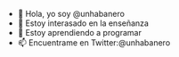 - 👋 Hola, yo soy @unhabanero
- 👀 Estoy interasado en la enseñanza
- 🌱 Estoy aprendiendo a programar
- 📫 Encuentrame en Twitter:@unhabanero

<!---
unhabanero/unhabanero is a ✨ special ✨ repository because its `README.md` (this file) appears on your GitHub profile.
You can click the Preview link to take a look at your changes.
--->
